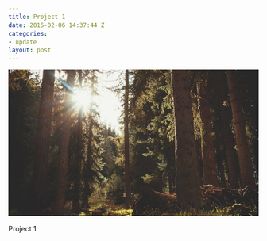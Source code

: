 ```yaml
---
title: Project 1
date: 2015-02-06 14:37:44 Z
categories:
- update
layout: post
---
```


<img src="/images/fulls/02.jpg" class="fit image">


Project 1